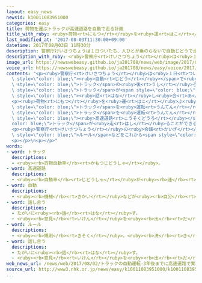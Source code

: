 ```yaml
---
layout: easy_news
newsid: k10011083951000
categories: easy
title: 荷物を運ぶトラックが高速道路を自動で走る計画
title_with_ruby: <ruby>荷物<rt>にもつ</rt></ruby>を<ruby>運<rt>はこ</rt></ruby>ぶトラックが<ruby>高速道路<rt>こうそくどうろ</rt></ruby>を<ruby>自動<rt>じどう</rt></ruby>で<ruby>走<rt>はし</rt></ruby>る<ruby>計画<rt>けいかく</rt></ruby>
last_modified_at: '2017-08-03T11:30:00+09:00'
datetime: 2017年08月03日 11時30分
description: 警察庁けいさつちょうは１日ついたち、人ひとが乗のらないで自動じどうで走はしる車くるまについて専門家せんもんかと会議かいぎを開ひらきました。
description_with_ruby: <ruby>警察庁<rt>けいさつちょう</rt></ruby>は<ruby>１日<rt>ついたち</rt></ruby>、<ruby>人<rt>ひと</rt></ruby>が<ruby>乗<rt>の</rt></ruby>らないで<ruby>自動<rt>じどう</rt></ruby>で<ruby>走<rt>はし</rt></ruby>る<ruby>車<rt>くるま</rt></ruby>について<ruby>専門家<rt>せんもんか</rt></ruby>と<ruby>会議<rt>かいぎ</rt></ruby>を<ruby>開<rt>ひら</rt></ruby>きました。
image_url: https://newswebeasy.github.io/ja201708/news/web/image/2017/08/03/k10011083951000.jpg
voice_url: https://newswebeasy.github.io/ja201708/news/easy/voice/2017/08/03/k10011083951000.mp3
contents: "<p><ruby>警察庁<rt>けいさつちょう</rt></ruby>は<ruby>１日<rt>ついたち</rt></ruby>、<ruby>人<rt>ひと</rt></ruby>が<ruby>乗<rt>の</rt></ruby>らないで<span\
  \ style=\"color: blue;\"><ruby>自動<rt>じどう</rt></ruby></span>で<ruby>走<rt>はし</rt></ruby>る<ruby>車<rt>くるま</rt></ruby>について<ruby>専門家<rt>せんもんか</rt></ruby>と<ruby>会議<rt>かいぎ</rt></ruby>を<ruby>開<rt>ひら</rt></ruby>きました。この<ruby>中<rt>なか</rt></ruby>で、<ruby>人<rt>ひと</rt></ruby>が<ruby>運転<rt>うんてん</rt></ruby>している<span\
  \ style=\"color: blue;\">トラック</span>の<ruby>後<rt>うし</rt></ruby>ろに<ruby>続<rt>つづ</rt></ruby>いて、<ruby>人<rt>ひと</rt></ruby>が<ruby>乗<rt>の</rt></ruby>っていない<span\
  \ style=\"color: blue;\">トラック</span>が<span style=\"color: blue;\"><ruby>自動<rt>じどう</rt></ruby></span>で<ruby>走<rt>はし</rt></ruby>ることができるようにする<ruby>計画<rt>けいかく</rt></ruby>について<span\
  \ style=\"color: blue;\"><ruby>話<rt>はな</rt></ruby>し<ruby>合<rt>あ</rt></ruby>い</span>ました。</p>\n\
  <p><ruby>荷物<rt>にもつ</rt></ruby>を<ruby>運<rt>はこ</rt></ruby>ぶ<ruby>会社<rt>かいしゃ</rt></ruby>では<ruby>最近<rt>さいきん</rt></ruby>、<span\
  \ style=\"color: blue;\">トラック</span>を<ruby>運転<rt>うんてん</rt></ruby>する<ruby>人<rt>ひと</rt></ruby>が<ruby>足<rt>た</rt></ruby>りなくて<ruby>困<rt>こま</rt></ruby>っています。この<ruby>計画<rt>けいかく</rt></ruby>では、<span\
  \ style=\"color: blue;\">トラック</span>を<ruby>運転<rt>うんてん</rt></ruby>する<ruby>人<rt>ひと</rt></ruby>は<ruby>１人<rt>ひとり</rt></ruby>ですが、たくさんの<ruby>荷物<rt>にもつ</rt></ruby>を<ruby>運<rt>はこ</rt></ruby>ぶことができます。<ruby>会議<rt>かいぎ</rt></ruby>では、２０２０<ruby>年<rt>ねん</rt></ruby>までに<ruby>神奈川県<rt>かながわけん</rt></ruby>と<ruby>愛知県<rt>あいちけん</rt></ruby>の<ruby>間<rt>あいだ</rt></ruby>の「<ruby>新東名<rt>しんとうめい</rt></ruby><span\
  \ style=\"color: blue;\"><ruby>高速道路<rt>こうそくどうろ</rt></ruby></span>」で、この<span style=\"\
  color: blue;\">トラック</span>が<ruby>走<rt>はし</rt></ruby>ることができるようにしようと<ruby>話<rt>はな</rt></ruby>しました。</p>\n\
  <p><ruby>警察庁<rt>けいさつちょう</rt></ruby>の<ruby>会議<rt>かいぎ</rt></ruby>では、この<ruby>計画<rt>けいかく</rt></ruby>のために<ruby>必要<rt>ひつよう</rt></ruby>な<span\
  \ style=\"color: blue;\">ルール</span>などをこれから<span style=\"color: blue;\"><ruby>話<rt>はな</rt></ruby>し<ruby>合<rt>あ</rt></ruby>う</span>ことにしています。</p>\n\
  <p></p>\n<p></p>"
words:
- word: トラック
  descriptions:
  - <ruby><rb>貨物自動車</rb><rt>かもつじどうしゃ</rt></ruby>。
- word: 高速道路
  descriptions:
  - <ruby><rb>自動車</rb><rt>じどうしゃ</rt></ruby>が<ruby><rb>速</rb><rt>はや</rt></ruby>く<ruby><rb>走</rb><rt>はし</rt></ruby>れるように、<ruby><rb>立体交差</rb><rt>りったいこうさ</rt></ruby>にしたり、<ruby><rb>上</rb><rt>のぼ</rt></ruby>り<ruby><rb>下</rb><rt>くだ</rt></ruby>りを<ruby><rb>分</rb><rt>わ</rt></ruby>けたりした<ruby><rb>道路</rb><rt>どうろ</rt></ruby>。ハイウエー。
- word: 自動
  descriptions:
  - <ruby><rb>機械</rb><rt>きかい</rt></ruby>などが<ruby><rb>自分</rb><rt>じぶん</rt></ruby>の<ruby><rb>力</rb><rt>ちから</rt></ruby>で<ruby><rb>動</rb><rt>うご</rt></ruby>くこと。
- word: 話し合う
  descriptions:
  - たがいに<ruby><rb>話</rb><rt>はな</rt></ruby>す。
  - <ruby><rb>意見</rb><rt>いけん</rt></ruby>を<ruby><rb>出</rb><rt>だ</rt></ruby>し<ruby><rb>合</rb><rt>あ</rt></ruby>う。
- word: ルール
  descriptions:
  - <ruby><rb>規則</rb><rt>きそく</rt></ruby>。<ruby><rb>決</rb><rt>き</rt></ruby>まり。
- word: 話し合う
  descriptions:
  - たがいに<ruby><rb>話</rb><rt>はな</rt></ruby>す。
  - <ruby><rb>意見</rb><rt>いけん</rt></ruby>を<ruby><rb>出</rb><rt>だ</rt></ruby>し<ruby><rb>合</rb><rt>あ</rt></ruby>う。
web_news_url: /news/web/2017/08/02/トラックの自動運転-3年後までに高速道路で実現へ/
source_url: http://www3.nhk.or.jp/news/easy/k10011083951000/k10011083951000.html
...
```

